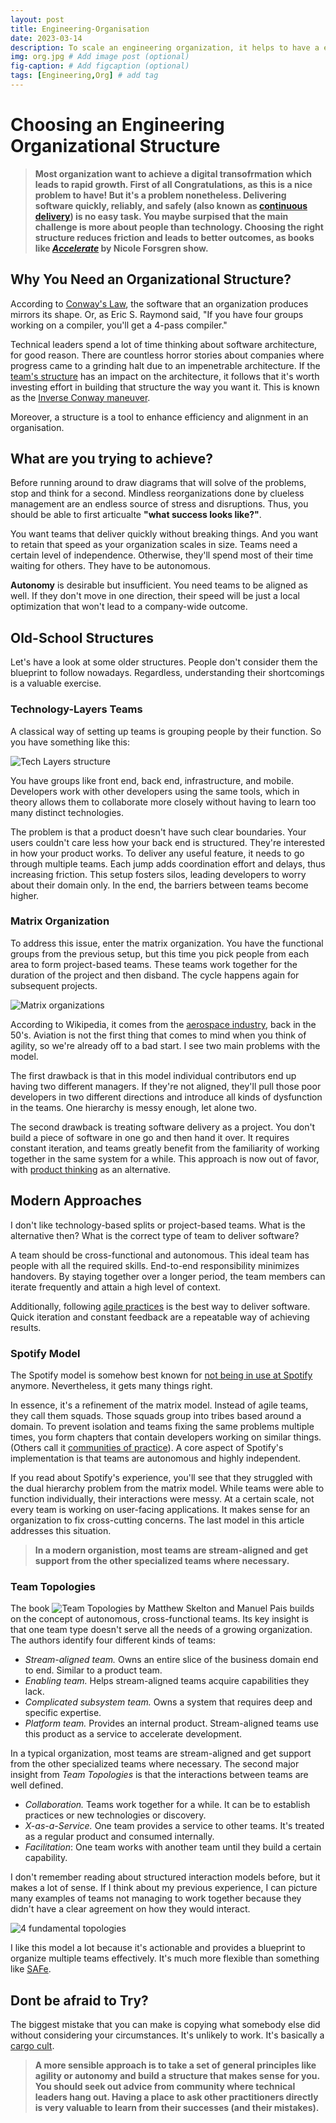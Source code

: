 ```yaml
---
layout: post
title: Engineering-Organisation
date: 2023-03-14
description: To scale an engineering organization, it helps to have a engineering organizational structure that encourages autonomy and collaboration. # Add post description (optional)
img: org.jpg # Add image post (optional)
fig-caption: # Add figcaption (optional)
tags: [Engineering,Org] # add tag
---
```


# Choosing an Engineering Organizational Structure

> **Most organization want to achieve a digital transofrmation which leads to rapid growth. First of all Congratulations, as this is a nice problem to have! But it's a problem nonetheless. Delivering software quickly, reliably, and safely (also known as [continuous delivery](https://continuousdelivery.com/)) is no easy task. You maybe surpised that the main challenge is more about people than technology. Choosing the right structure reduces friction and leads to better outcomes, as books like _[Accelerate](https://itrevolution.com/book/accelerate/)_ by Nicole Forsgren show.**

## Why You Need an Organizational Structure?

According to [Conway's Law](https://en.wikipedia.org/wiki/Conway%27s_law), the software that an organization produces mirrors its shape. Or, as Eric S. Raymond said, "If you have four groups working on a compiler, you'll get a 4-pass compiler."

Technical leaders spend a lot of time thinking about software architecture, for good reason. There are countless horror stories about companies where progress came to a grinding halt due to an impenetrable architecture. If the [team's structure](https://linearb.io/blog/engineering-team-structure/) has an impact on the architecture, it follows that it's worth investing effort in building that structure the way you want it. This is known as the [Inverse Conway maneuver](https://www.thoughtworks.com/de/radar/techniques/inverse-conway-maneuver).

Moreover, a structure is a tool to enhance efficiency and alignment in an organisation.

## What are you trying to achieve?

Before running around to draw diagrams that will solve of the problems, stop and think for a second. Mindless reorganizations done by clueless management are an endless source of stress and disruptions. Thus, you should be able to first articualte **"what success looks like?"**.

You want teams that deliver quickly without breaking things. And you want to retain that speed as your organization scales in size. Teams need a certain level of independence. Otherwise, they'll spend most of their time waiting for others. They have to be autonomous.

**Autonomy** is desirable but insufficient. You need teams to be aligned as well. If they don't move in one direction, their speed will be just a local optimization that won't lead to a company-wide outcome.

## Old-School Structures

Let's have a look at some older structures. People don't consider them the blueprint to follow nowadays. Regardless, understanding their shortcomings is a valuable exercise.

### Technology-Layers Teams

A classical way of setting up teams is grouping people by their function. So you have something like this:

![Tech Layers structure]({{site.baseurl}}/assets/img/tech-based-structure.png)

You have groups like front end, back end, infrastructure, and mobile. Developers work with other developers using the same tools, which in theory allows them to collaborate more closely without having to learn too many distinct technologies.

The problem is that a product doesn't have such clear boundaries. Your users couldn't care less how your back end is structured. They're interested in how your product works. To deliver any useful feature, it needs to go through multiple teams. Each jump adds coordination effort and delays, thus increasing friction. This setup fosters silos, leading developers to worry about their domain only. In the end, the barriers between teams become higher.

### Matrix Organization

To address this issue, enter the matrix organization. You have the functional groups from the previous setup, but this time you pick people from each area to form project-based teams. These teams work together for the duration of the project and then disband. The cycle happens again for subsequent projects.

![Matrix organizations]({{site.baseurl}}/assets/img/tech-matrix-structure.png)

According to Wikipedia, it comes from the [aerospace industry](https://en.wikipedia.org/wiki/Matrix_management), back in the 50's. Aviation is not the first thing that comes to mind when you think of agility, so we're already off to a bad start. I see two main problems with the model.

The first drawback is that in this model individual contributors end up having two different managers. If they're not aligned, they'll pull those poor developers in two different directions and introduce all kinds of dysfunction in the teams. One hierarchy is messy enough, let alone two.

The second drawback is treating software delivery as a project. You don't build a piece of software in one go and then hand it over. It requires constant iteration, and teams greatly benefit from the familiarity of working together in the same system for a while. This approach is now out of favor, with [product thinking](https://www.martinfowler.com/articles/products-over-projects.html) as an alternative.

## Modern Approaches

I don't like technology-based splits or project-based teams. What is the alternative then? What is the correct type of team to deliver software?

A team should be cross-functional and autonomous. This ideal team has people with all the required skills. End-to-end responsibility minimizes handovers. By staying together over a longer period, the team members can iterate frequently and attain a high level of context.

Additionally, following [agile practices](https://www.agilealliance.org/agile101/) is the best way to deliver software. Quick iteration and constant feedback are a repeatable way of achieving results.

### Spotify Model

The Spotify model is somehow best known for [not being in use at Spotify](https://www.agility11.com/blog/2020/6/22/spotify-doesnt-use-the-spotify-model) anymore. Nevertheless, it gets many things right.

In essence, it's a refinement of the matrix model. Instead of agile teams, they call them squads. Those squads group into tribes based around a domain. To prevent isolation and teams fixing the same problems multiple times, you form chapters that contain developers working on similar things. (Others call it [communities of practice](https://adaptmethodology.com/communities-of-practice-tools/)). A core aspect of Spotify's implementation is that teams are autonomous and highly independent.

If you read about Spotify's experience, you'll see that they struggled with the dual hierarchy problem from the matrix model. While teams were able to function individually, their interactions were messy. At a certain scale, not every team is working on user-facing applications. It makes sense for an organization to fix cross-cutting concerns. The last model in this article addresses this situation.

> **In a modern organistion, most teams are stream-aligned and get support from the other specialized teams where necessary.**

### Team Topologies

The book ![Team Topologies](https://teamtopologies.com/) by Matthew Skelton and Manuel Pais builds on the concept of autonomous, cross-functional teams. Its key insight is that one team type doesn't serve all the needs of a growing organization. The authors identify four different kinds of teams:

*   _Stream-aligned team._ Owns an entire slice of the business domain end to end. Similar to a product team.
*   _Enabling team._ Helps stream-aligned teams acquire capabilities they lack.
*   _Complicated subsystem team._ Owns a system that requires deep and specific expertise.
*   _Platform team._ Provides an internal product. Stream-aligned teams use this product as a service to accelerate development.

In a typical organization, most teams are stream-aligned and get support from the other specialized teams where necessary. The second major insight from _Team Topologies_ is that the interactions between teams are well defined.

*   _Collaboration._ Teams work together for a while. It can be to establish practices or new technologies or discovery.
*   _X-as-a-Service._ One team provides a service to other teams. It's treated as a regular product and consumed internally.
*   _Facilitation_: One team works with another team until they build a certain capability.

I don't remember reading about structured interaction models before, but it makes a lot of sense. If I think about my previous experience, I can picture many examples of teams not managing to work together because they didn't have a clear agreement on how they would interact.

![4 fundamental topologies]({{site.baseurl}}/assets/img/topologies.png)

I like this model a lot because it's actionable and provides a blueprint to organize multiple teams effectively. It's much more flexible than something like [SAFe](https://www.thoughtworks.com/radar/techniques/safe).

## Dont be afraid to Try?

The biggest mistake that you can make is copying what somebody else did without considering your circumstances. It's unlikely to work. It's basically a [cargo cult](https://en.wikipedia.org/wiki/Cargo_cult).

> **A more sensible approach is to take a set of general principles like agility or autonomy and build a structure that makes sense for you. You should seek out advice from community where technical leaders hang out. Having a place to ask other practitioners directly is very valuable to learn from their successes (and their mistakes).**